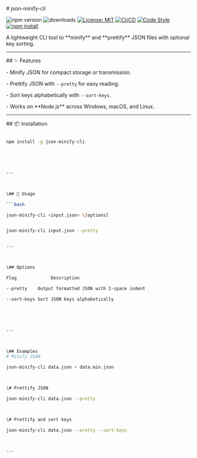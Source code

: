 \# json-minify-cli

![npm version](https://img.shields.io/npm/v/json-minify-cli)
![downloads](https://img.shields.io/npm/dw/json-minify-cli)
[![License: MIT](https://img.shields.io/badge/License-MIT-yellow.svg)](https://opensource.org/licenses/MIT)
[![CI/CD](https://github.com/thegreatbey/json-minify-cli/actions/workflows/publish.yml/badge.svg)](https://github.com/thegreatbey/json-minify-cli/actions)
[![Code Style](https://img.shields.io/badge/code%20style-standard-brightgreen.svg)](https://standardjs.com/)
[![npm install](https://img.shields.io/badge/npm%20install--g%20json--minify--cli-blue)](https://www.npmjs.com/package/json-minify-cli)

A lightweight CLI tool to \*\*minify\*\* and \*\*prettify\*\* JSON files with optional key sorting.



---



\## ✨ Features

\- Minify JSON for compact storage or transmission.

\- Prettify JSON with `--pretty` for easy reading.

\- Sort keys alphabetically with `--sort-keys`.

\- Works on \*\*Node.js\*\* across Windows, macOS, and Linux.



---



\## 📦 Installation

```bash

npm install -g json-minify-cli





---



\## 🚀 Usage

```bash

json-minify-cli <input.json> \[options]


json-minify-cli input.json --pretty


---



\## Options

Flag	         Description

--pretty	Output formatted JSON with 2-space indent

--sort-keys	Sort JSON keys alphabetically





---



\## Examples
# Minify JSON

json-minify-cli data.json > data.min.json



\# Prettify JSON

json-minify-cli data.json --pretty



\# Prettify and sort keys

json-minify-cli data.json --pretty --sort-keys



---



